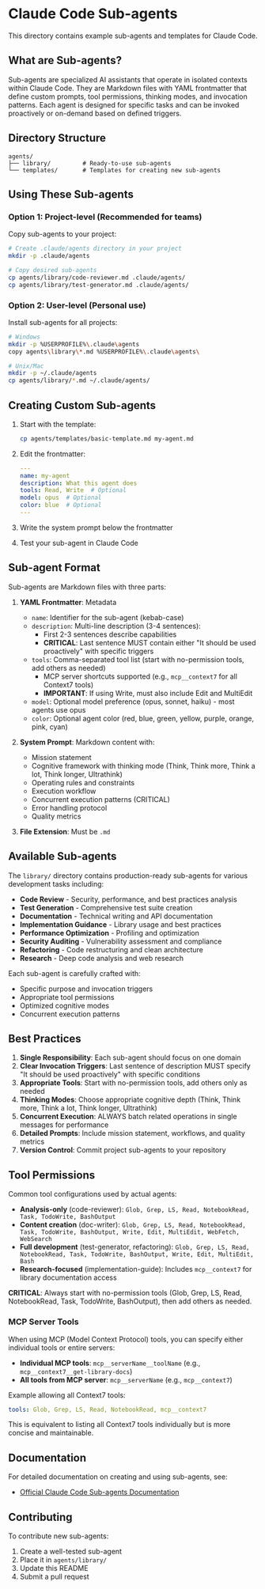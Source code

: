 # Claude Code Sub-agents

This directory contains example sub-agents and templates for Claude Code.

## What are Sub-agents?

Sub-agents are specialized AI assistants that operate in isolated contexts within Claude Code. They are Markdown files with YAML frontmatter that define custom prompts, tool permissions, thinking modes, and invocation patterns. Each agent is designed for specific tasks and can be invoked proactively or on-demand based on defined triggers.

## Directory Structure

```text
agents/
├── library/         # Ready-to-use sub-agents
└── templates/       # Templates for creating new sub-agents
```

## Using These Sub-agents

### Option 1: Project-level (Recommended for teams)

Copy sub-agents to your project:

```bash
# Create .claude/agents directory in your project
mkdir -p .claude/agents

# Copy desired sub-agents
cp agents/library/code-reviewer.md .claude/agents/
cp agents/library/test-generator.md .claude/agents/
```

### Option 2: User-level (Personal use)

Install sub-agents for all projects:

```bash
# Windows
mkdir -p %USERPROFILE%\.claude\agents
copy agents\library\*.md %USERPROFILE%\.claude\agents\

# Unix/Mac
mkdir -p ~/.claude/agents
cp agents/library/*.md ~/.claude/agents/
```

## Creating Custom Sub-agents

1. Start with the template:
   ```bash
   cp agents/templates/basic-template.md my-agent.md
   ```

2. Edit the frontmatter:
   ```yaml
   ---
   name: my-agent
   description: What this agent does
   tools: Read, Write  # Optional
   model: opus  # Optional
   color: blue  # Optional
   ---
   ```

3. Write the system prompt below the frontmatter

4. Test your sub-agent in Claude Code

## Sub-agent Format

Sub-agents are Markdown files with three parts:

1. **YAML Frontmatter**: Metadata
   - `name`: Identifier for the sub-agent (kebab-case)
   - `description`: Multi-line description (3-4 sentences):
     - First 2-3 sentences describe capabilities
     - **CRITICAL**: Last sentence MUST contain either "It should be used proactively" with specific triggers
   - `tools`: Comma-separated tool list (start with no-permission tools, add others as needed)
     - MCP server shortcuts supported (e.g., `mcp__context7` for all Context7 tools)
     - **IMPORTANT**: If using Write, must also include Edit and MultiEdit
   - `model`: Optional model preference (opus, sonnet, haiku) - most agents use opus
   - `color`: Optional agent color (red, blue, green, yellow, purple, orange, pink, cyan)

2. **System Prompt**: Markdown content with:
   - Mission statement
   - Cognitive framework with thinking mode (Think, Think more, Think a lot, Think longer, Ultrathink)
   - Operating rules and constraints
   - Execution workflow
   - Concurrent execution patterns (CRITICAL)
   - Error handling protocol
   - Quality metrics

3. **File Extension**: Must be `.md`

## Available Sub-agents

The `library/` directory contains production-ready sub-agents for various development tasks including:

- **Code Review** - Security, performance, and best practices analysis
- **Test Generation** - Comprehensive test suite creation
- **Documentation** - Technical writing and API documentation
- **Implementation Guidance** - Library usage and best practices
- **Performance Optimization** - Profiling and optimization
- **Security Auditing** - Vulnerability assessment and compliance
- **Refactoring** - Code restructuring and clean architecture
- **Research** - Deep code analysis and web research

Each sub-agent is carefully crafted with:
- Specific purpose and invocation triggers
- Appropriate tool permissions
- Optimized cognitive modes
- Concurrent execution patterns

## Best Practices

1. **Single Responsibility**: Each sub-agent should focus on one domain
2. **Clear Invocation Triggers**: Last sentence of description MUST specify "It should be used proactively" with specific conditions
3. **Appropriate Tools**: Start with no-permission tools, add others only as needed
4. **Thinking Modes**: Choose appropriate cognitive depth (Think, Think more, Think a lot, Think longer, Ultrathink)
5. **Concurrent Execution**: ALWAYS batch related operations in single messages for performance
6. **Detailed Prompts**: Include mission statement, workflows, and quality metrics
7. **Version Control**: Commit project sub-agents to your repository

## Tool Permissions

Common tool configurations used by actual agents:

- **Analysis-only** (code-reviewer): `Glob, Grep, LS, Read, NotebookRead, Task, TodoWrite, BashOutput`
- **Content creation** (doc-writer): `Glob, Grep, LS, Read, NotebookRead, Task, TodoWrite, BashOutput, Write, Edit, MultiEdit, WebFetch, WebSearch`
- **Full development** (test-generator, refactoring): `Glob, Grep, LS, Read, NotebookRead, Task, TodoWrite, BashOutput, Write, Edit, MultiEdit, Bash`
- **Research-focused** (implementation-guide): Includes `mcp__context7` for library documentation access

**CRITICAL**: Always start with no-permission tools (Glob, Grep, LS, Read, NotebookRead, Task, TodoWrite, BashOutput), then add others as needed.

### MCP Server Tools

When using MCP (Model Context Protocol) tools, you can specify either individual tools or entire servers:

- **Individual MCP tools**: `mcp__serverName__toolName` (e.g., `mcp__context7__get-library-docs`)
- **All tools from MCP server**: `mcp__serverName` (e.g., `mcp__context7`)

Example allowing all Context7 tools:
```yaml
tools: Glob, Grep, LS, Read, NotebookRead, mcp__context7
```

This is equivalent to listing all Context7 tools individually but is more concise and maintainable.

## Documentation

For detailed documentation on creating and using sub-agents, see:
- [Official Claude Code Sub-agents Documentation](https://docs.anthropic.com/en/docs/claude-code/sub-agents)

## Contributing

To contribute new sub-agents:

1. Create a well-tested sub-agent
2. Place it in `agents/library/`
3. Update this README
4. Submit a pull request
